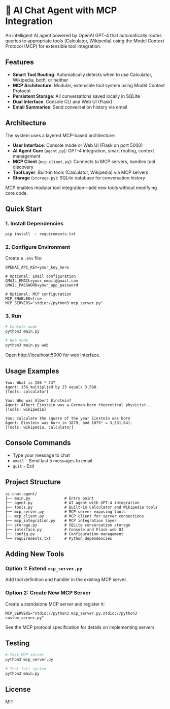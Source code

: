 # 🤖 AI Chat Agent with MCP Integration

An intelligent AI agent powered by OpenAI GPT-4 that automatically routes queries to appropriate tools (Calculator, Wikipedia) using the Model Context Protocol (MCP) for extensible tool integration.

## Features

- **Smart Tool Routing**: Automatically detects when to use Calculator, Wikipedia, both, or neither
- **MCP Architecture**: Modular, extensible tool system using Model Context Protocol
- **Persistent Storage**: All conversations saved locally in SQLite
- **Dual Interface**: Console CLI and Web UI (Flask)
- **Email Summaries**: Send conversation history via email

## Architecture

The system uses a layered MCP-based architecture:

- **User Interface**: Console mode or Web UI (Flask on port 5000)
- **AI Agent Core** (`agent.py`): GPT-4 integration, smart routing, context management
- **MCP Client** (`mcp_client.py`): Connects to MCP servers, handles tool discovery
- **Tool Layer**: Built-in tools (Calculator, Wikipedia) via MCP servers
- **Storage** (`storage.py`): SQLite database for conversation history

MCP enables modular tool integration—add new tools without modifying core code.

## Quick Start

### 1. Install Dependencies

```bash
pip install -r requirements.txt
```

### 2. Configure Environment

Create a `.env` file:

```env
OPENAI_API_KEY=your_key_here

# Optional: Email configuration
GMAIL_EMAIL=your_email@gmail.com
GMAIL_PASSWORD=your_app_password

# Optional: MCP configuration
MCP_ENABLED=true
MCP_SERVERS="stdio://python3 mcp_server.py"
```

### 3. Run

```bash
# Console mode
python3 main.py

# Web mode
python3 main.py web
```

Open http://localhost:5000 for web interface.

## Usage Examples

```
You: What is 156 * 23?
Agent: 156 multiplied by 23 equals 3,588.
[Tools: calculator]

You: Who was Albert Einstein?
Agent: Albert Einstein was a German-born theoretical physicist...
[Tools: wikipedia]

You: Calculate the square of the year Einstein was born
Agent: Einstein was born in 1879, and 1879² = 3,531,641.
[Tools: wikipedia, calculator]
```

## Console Commands

- Type your message to chat
- `email` - Send last 5 messages to email
- `quit` - Exit

## Project Structure

```
ai-chat-agent/
├── main.py               # Entry point
├── agent.py              # AI agent with GPT-4 integration
├── tools.py              # Built-in Calculator and Wikipedia tools
├── mcp_server.py         # MCP server exposing tools
├── mcp_client.py         # MCP client for server connections
├── mcp_integration.py    # MCP integration layer
├── storage.py            # SQLite conversation storage
├── interface.py          # Console and Flask web UI
├── config.py             # Configuration management
└── requirements.txt      # Python dependencies
```

## Adding New Tools

### Option 1: Extend `mcp_server.py`

Add tool definition and handler in the existing MCP server.

### Option 2: Create New MCP Server

Create a standalone MCP server and register it:

```env
MCP_SERVERS="stdio://python3 mcp_server.py,stdio://python3 custom_server.py"
```

See the MCP protocol specification for details on implementing servers.

## Testing

```bash
# Test MCP server
python3 mcp_server.py

# Test full system
python3 main.py
```

## License

MIT
